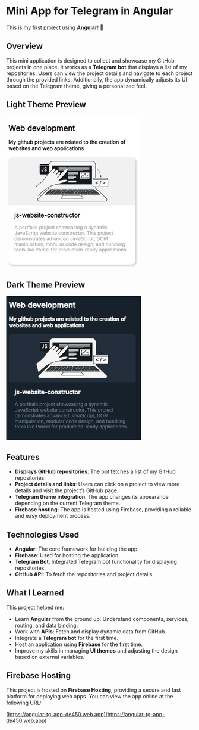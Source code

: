 # Mini App for Telegram in Angular

This is my first project using **Angular**! 🎉

## Overview

This mini application is designed to collect and showcase my GitHub projects in one place. It works as a **Telegram bot** that displays a list of my repositories. Users can view the project details and navigate to each project through the provided links. Additionally, the app dynamically adjusts its UI based on the Telegram theme, giving a personalized feel.

## Light Theme Preview
![Light Theme](./screenshots/light-theme.jpg)

## Dark Theme Preview
![Dark Theme](./screenshots/dark-theme.jpg)


## Features

- **Displays GitHub repositories**: The bot fetches a list of my GitHub repositories.
- **Project details and links**: Users can click on a project to view more details and visit the project’s GitHub page.
- **Telegram theme integration**: The app changes its appearance depending on the current Telegram theme.
- **Firebase hosting**: The app is hosted using Firebase, providing a reliable and easy deployment process.

## Technologies Used

- **Angular**: The core framework for building the app.
- **Firebase**: Used for hosting the application.
- **Telegram Bot**: Integrated Telegram bot functionality for displaying repositories.
- **GitHub API**: To fetch the repositories and project details.

## What I Learned

This project helped me:

- Learn **Angular** from the ground up: Understand components, services, routing, and data binding.
- Work with **APIs**: Fetch and display dynamic data from GitHub.
- Integrate a **Telegram bot** for the first time.
- Host an application using **Firebase** for the first time.
- Improve my skills in managing **UI themes** and adjusting the design based on external variables.

## Firebase Hosting

This project is hosted on **Firebase Hosting**, providing a secure and fast platform for deploying web apps. You can view the app online at the following URL:

[https://angular-tg-app-de450.web.app](https://angular-tg-app-de450.web.app)
